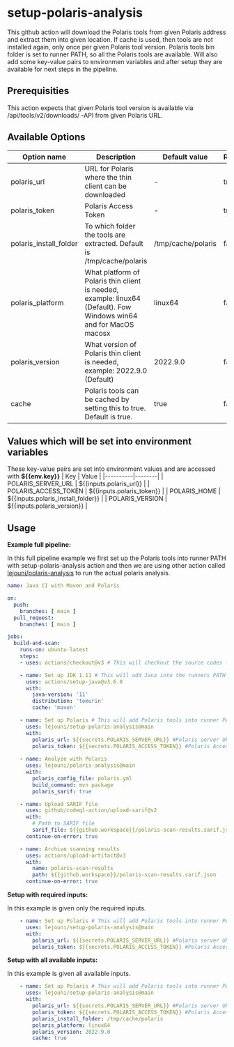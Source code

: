# setup-polaris-analysis
This github action will download the Polaris tools from given Polaris address and extract them into given location. If cache is used, then tools are not installed again, only once per given Polaris tool version. Polaris tools bin folder is set to runner PATH, so all the Polaris tools are available. Will also add some key-value pairs to environmen variables and after setup they are available for next steps in the pipeline.

## Prerequisities
This action expects that given Polaris tool version is available via /api/tools/v2/downloads/ -API from given Polaris URL.

## Available Options
| Option name | Description | Default value | Required |
|-------------|-------------|---------------|----------|
| polaris_url | URL for Polaris where the thin client can be downloaded | - | true |
| polaris_token | Polaris Access Token | - | true |
| polaris_install_folder | To which folder the tools are extracted. Default is /tmp/cache/polaris | /tmp/cache/polaris | false |
| polaris_platform | What platform of Polaris thin client is needed, example: linux64 (Default). Fow Windows win64 and for MacOS macosx | linux64 | false |
| polaris_version | What version of Polaris thin client is needed, example: 2022.9.0 (Default) | 2022.9.0 | false |
| cache | Polaris tools can be cached by setting this to true. Default is true. | true | false |

## Values which will be set into environment variables

These key-value pairs are set into environment values and are accessed with **${{env.key}}**
| Key | Value |
|----------|--------|
| POLARIS_SERVER_URL | ${{inputs.polaris_url}} |
| POLARIS_ACCESS_TOKEN | ${{inputs.polaris_token}} |
| POLARIS_HOME | ${{inputs.polaris_install_folder}} |
| POLARIS_VERSION | ${{inputs.polaris_version}} |

## Usage

**Example full pipeline:**

In this full pipeline example we first set up the Polaris tools into runner PATH with setup-polaris-analysis action and
then we are using other action called [lejouni/polaris-analysis](https://github.com/lejouni/polaris-analysis) to run the actual polaris analysis.
```yaml
name: Java CI with Maven and Polaris

on:
  push:
    branches: [ main ]
  pull_request:
    branches: [ main ]

jobs:
  build-and-scan:
    runs-on: ubuntu-latest
    steps:
    - uses: actions/checkout@v3 # This will checkout the source codes from repository

    - name: Set up JDK 1.11 # This will add Java into the runners PATH
      uses: actions/setup-java@v3.6.0
      with:
        java-version: '11'
        distribution: 'temurin'
        cache: 'maven'

    - name: Set up Polaris # This will add Polaris tools into runner PATH
      uses: lejouni/setup-polaris-analysis@main
      with:
        polaris_url: ${{secrets.POLARIS_SERVER_URL}} #Polaris server URL
        polaris_token: ${{secrets.POLARIS_ACCESS_TOKEN}} #Polaris Access Token
    
    - name: Analyze with Polaris
      uses: lejouni/polaris-analysis@main
      with:
        polaris_config_file: polaris.yml
        build_command: mvn package
        polaris_sarif: true

    - name: Upload SARIF file
      uses: github/codeql-action/upload-sarif@v2
      with:
        # Path to SARIF file
        sarif_file: ${{github.workspace}}/polaris-scan-results.sarif.json
      continue-on-error: true

    - name: Archive scanning results
      uses: actions/upload-artifact@v3
      with:
        name: polaris-scan-results
        path: ${{github.workspace}}/polaris-scan-results.sarif.json
      continue-on-error: true
```

**Setup with required inputs:**

In this example is given only the required inputs.
```yaml
    - name: Set up Polaris # This will add Polaris tools into runner PATH
      uses: lejouni/setup-polaris-analysis@main
      with:
        polaris_url: ${{secrets.POLARIS_SERVER_URL}} #Polaris server URL
        polaris_token: ${{secrets.POLARIS_ACCESS_TOKEN}} #Polaris Access Token
```

**Setup with all available inputs:**

In this example is given all available inputs.
```yaml
    - name: Set up Polaris # This will add Polaris tools into runner PATH
      uses: lejouni/setup-polaris-analysis@main
      with:
        polaris_url: ${{secrets.POLARIS_SERVER_URL}} #Polaris server URL
        polaris_token: ${{secrets.POLARIS_ACCESS_TOKEN}} #Polaris Access Token
        polaris_install_folder: /tmp/cache/polaris
        polaris_platform: linux64
        polaris_version: 2022.9.0
        cache: true
```
